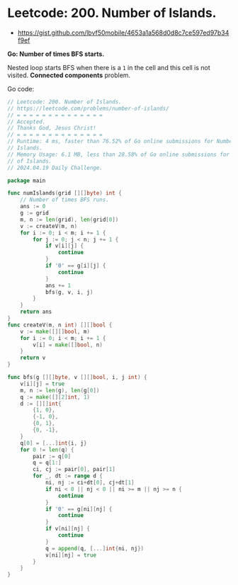 # Leetcode: 200. Number of Islands.

- https://gist.github.com/lbvf50mobile/4653a1a568d0d8c7ce597ed97b34f9ef

**Go: Number of times BFS starts.**

Nested loop starts BFS when there is a `1` in the cell and this cell is not
visited. **Connected components** problem.

Go code:
```Go
// Leetcode: 200. Number of Islands.
// https://leetcode.com/problems/number-of-islands/
// = = = = = = = = = = = = = =
// Accepted.
// Thanks God, Jesus Christ!
// = = = = = = = = = = = = = =
// Runtime: 4 ms, faster than 76.52% of Go online submissions for Number of
// Islands.
// Memory Usage: 6.1 MB, less than 28.58% of Go online submissions for Number
// of Islands.
// 2024.04.19 Daily Challenge.

package main

func numIslands(grid [][]byte) int {
	// Number of times BFS runs.
	ans := 0
	g := grid
	m, n := len(grid), len(grid[0])
	v := createV(m, n)
	for i := 0; i < m; i += 1 {
		for j := 0; j < n; j += 1 {
			if v[i][j] {
				continue
			}
			if '0' == g[i][j] {
				continue
			}
			ans += 1
			bfs(g, v, i, j)
		}
	}
	return ans
}
func createV(m, n int) [][]bool {
	v := make([][]bool, m)
	for i := 0; i < m; i += 1 {
		v[i] = make([]bool, n)
	}
	return v
}

func bfs(g [][]byte, v [][]bool, i, j int) {
	v[i][j] = true
	m, n := len(g), len(g[0])
	q := make([][2]int, 1)
	d := [][]int{
		{1, 0},
		{-1, 0},
		{0, 1},
		{0, -1},
	}
	q[0] = [...]int{i, j}
	for 0 != len(q) {
		pair := q[0]
		q = q[1:]
		ci, cj := pair[0], pair[1]
		for _, dt := range d {
			ni, nj := ci+dt[0], cj+dt[1]
			if ni < 0 || nj < 0 || ni >= m || nj >= n {
				continue
			}
			if '0' == g[ni][nj] {
				continue
			}
			if v[ni][nj] {
				continue
			}
			q = append(q, [...]int{ni, nj})
			v[ni][nj] = true
		}
	}
}
```
